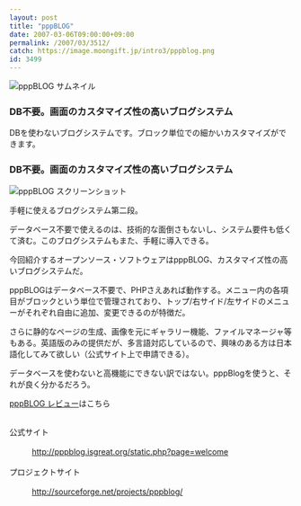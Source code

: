```yaml
---
layout: post
title: "pppBLOG"
date: 2007-03-06T09:00:00+09:00
permalink: /2007/03/3512/
catch: https://image.moongift.jp/intro3/pppblog.png
id: 3499
---
```

 ![pppBLOG サムネイル](https://image.moongift.jp/intro3/pppblog.t.png "pppBLOG サムネイル")
  

### DB不要。画面のカスタマイズ性の高いブログシステム
  
DBを使わないブログシステムです。ブロック単位での細かいカスタマイズができます。  
<!--more-->  

### DB不要。画面のカスタマイズ性の高いブログシステム
  

![pppBLOG スクリーンショット](https://image.moongift.jp/intro3/pppblog.png "pppBLOG スクリーンショット")

  

手軽に使えるブログシステム第二段。

  

データベース不要で使えるのは、技術的な面倒さもないし、システム要件も低くて済む。このブログシステムもまた、手軽に導入できる。

  

今回紹介するオープンソース・ソフトウェアはpppBLOG、カスタマイズ性の高いブログシステムだ。

  

pppBLOGはデータベース不要で、PHPさえあれば動作する。メニュー内の各項目がブロックという単位で管理されており、トップ/右サイド/左サイドのメニューがそれぞれ自由に追加、変更できるのが特徴だ。

  

さらに静的なページの生成、画像を元にギャラリー機能、ファイルマネージャ等もある。英語版のみの提供だが、多言語対応しているので、興味のある方は日本語化してみて欲しい（公式サイト上で申請できる）。

  

データベースを使わないと高機能にできない訳ではない。pppBlogを使うと、それが良く分かるだろう。

  

[pppBLOG レビュー](http://oss.moongift.jp/review/i-3516.html)はこちら

  
<dl>
<br><dt>公式サイト</dt>
<br><dd><a href="http://pppblog.isgreat.org/static.php?page=welcome" target="_blank">http://pppblog.isgreat.org/static.php?page=welcome</a></dd>
<br><dt>プロジェクトサイト</dt>
<br><dd><a href="http://sourceforge.net/projects/pppblog/" target="_blank">http://sourceforge.net/projects/pppblog/</a></dd>
<br>
</dl>